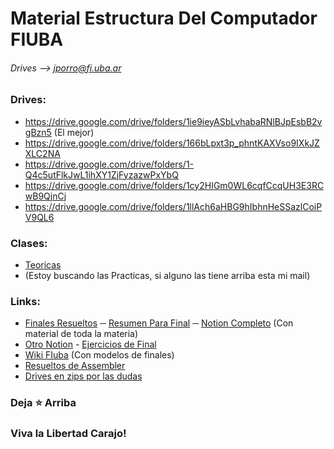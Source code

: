 # Material Estructura Del Computador FIUBA
###### Drives --> jporro@fi.uba.ar

### Drives:
* https://drive.google.com/drive/folders/1ie9ieyASbLvhabaRNlBJpEsbB2vgBzn5 (El mejor)
* https://drive.google.com/drive/folders/166bLpxt3p_phntKAXVso9IXkJZXLC2NA
* https://drive.google.com/drive/folders/1-Q4c5utFlkJwL1ihXY1ZjFyzazwPxYbQ
* https://drive.google.com/drive/folders/1cy2HIGm0WL6cqfCcqUH3E3RCwB9QjnCj
* https://drive.google.com/drive/folders/1llAch6aHBG9hIbhnHeSSazlCoiPV9QL6


### Clases:
* [Teoricas](https://drive.google.com/drive/folders/1vm0VCwdS6_fx9IVMjwp08IHxVP4R6aAh?usp=sharing)
* (Estoy buscando las Practicas, si alguno las tiene arriba esta mi mail)

### Links:
* [Finales Resueltos](https://cmauro-fiuba.notion.site/Finales-d81c906ff4c14e1ab9b5cc0d45f31084) &#9472; [Resumen Para Final](https://cmauro-fiuba.notion.site/Resumen-ideas-2d73dd6c3d704324a5634f6b1c735d25) &#9472; [Notion Completo](https://cmauro-fiuba.notion.site/cmauro-fiuba/Estructura-del-Computador-6f3b257589a743a885af1d1d07ba06a4) (Con material de toda la materia)
* [Otro Notion](https://knotty-enquiry-da1.notion.site/Finales-05456a8e8d894edb917ead30b13ca43c) - [Ejercicios de Final](https://knotty-enquiry-da1.notion.site/Finales-05456a8e8d894edb917ead30b13ca43c)
* [Wiki FIuba](http://wiki.foros-fiuba.com.ar/materias:66:70) (Con modelos de finales)
* [Resueltos de Assembler](https://github.com/Lukas-De-Angelis-Riva/66.70-Estructura-del-computador)
* [Drives en zips por las dudas](https://drive.google.com/drive/u/1/folders/1gEFW65eulv041XpZFRDRVdU3rIsGle5Z)

  
### Deja **⭐** Arriba
### Viva la Libertad Carajo!
